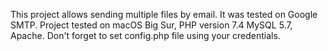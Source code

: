 This project allows sending multiple files by email. It was tested on Google SMTP.
Project tested on macOS Big Sur, PHP version 7.4 MySQL 5.7, Apache.
Don't forget to set config.php file using your credentials.